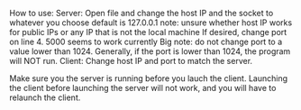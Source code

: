  How to use: 
 Server: 
 Open file and change the host IP and the socket to whatever you choose default is 127.0.0.1 
 note: unsure whether host IP works for public IPs or any IP that is not the local machine 
 If desired, change port on line 4. 5000 seems to work currently 
 Big note: do not change port to a value lower than 1024. Generally, if the port is lower than 1024, the program will NOT run. 
 Client: Change host IP and port to match the server.

Make sure you the server is running before you lauch the client. Launching the client before launching the server will not work, and you will have to relaunch the client.
